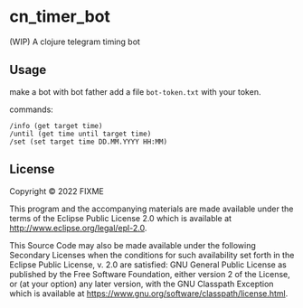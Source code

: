 # cn_timer_bot
(WIP)
A clojure telegram timing bot 

## Usage
make a bot with bot father
add a file `bot-token.txt` with your token.

commands:
```
/info (get target time)
/until (get time until target time)
/set (set target time DD.MM.YYYY HH:MM)
```

## License

Copyright © 2022 FIXME

This program and the accompanying materials are made available under the
terms of the Eclipse Public License 2.0 which is available at
http://www.eclipse.org/legal/epl-2.0.

This Source Code may also be made available under the following Secondary
Licenses when the conditions for such availability set forth in the Eclipse
Public License, v. 2.0 are satisfied: GNU General Public License as published by
the Free Software Foundation, either version 2 of the License, or (at your
option) any later version, with the GNU Classpath Exception which is available
at https://www.gnu.org/software/classpath/license.html.
